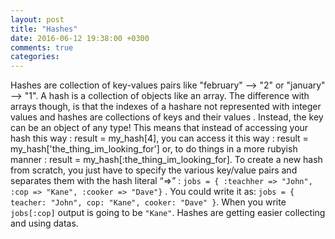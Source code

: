 ```yaml
---
layout: post
title: "Hashes"
date: 2016-06-12 19:38:00 +0300
comments: true
categories: 
---
```


Hashes are collection of key-values pairs like "february" --> "2" or "january" --> "1". A hash is a collection of objects like an array. The difference with arrays though, is that the indexes of a hashare not represented with integer values and hashes are collections of keys and their values . Instead, the key can be an object of any type! This means that instead of accessing your hash this way : result = my_hash[4], you can access it this way : result = my_hash['the_thing_im_looking_for'] or, to do things in a more rubyish manner : result = my_hash[:the_thing_im_looking_for]. To create a new hash from scratch, you just have to specify the various key/value pairs and separates them with the hash literal “=>” : `jobs = { :teachher => "John", :cop => "Kane", :cooker => "Dave"}` . You could write it as:  `jobs = { teacher: "John", cop: "Kane", cooker: "Dave" }`. When you write `jobs[:cop]` output is going to be `"Kane"`. Hashes are getting easier collecting and using datas.